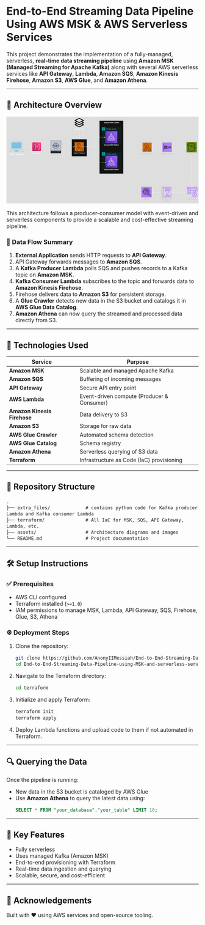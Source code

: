 
# End-to-End Streaming Data Pipeline Using AWS MSK & AWS Serverless Services

This project demonstrates the implementation of a fully-managed, serverless, **real-time data streaming pipeline** using **Amazon MSK (Managed Streaming for Apache Kafka)** along with several AWS serverless services like **API Gateway**, **Lambda**, **Amazon SQS**, **Amazon Kinesis Firehose**, **Amazon S3**, **AWS Glue**, and **Amazon Athena**.

---

## 🧱 Architecture Overview

![Architecture](assets/architecture.png)

This architecture follows a producer-consumer model with event-driven and serverless components to provide a scalable and cost-effective streaming pipeline.

### 🔄 Data Flow Summary

1. **External Application** sends HTTP requests to **API Gateway**.
2. API Gateway forwards messages to **Amazon SQS**.
3. A **Kafka Producer Lambda** polls SQS and pushes records to a Kafka topic on **Amazon MSK**.
4. **Kafka Consumer Lambda** subscribes to the topic and forwards data to **Amazon Kinesis Firehose**.
5. Firehose delivers data to **Amazon S3** for persistent storage.
6. A **Glue Crawler** detects new data in the S3 bucket and catalogs it in **AWS Glue Data Catalog**.
7. **Amazon Athena** can now query the streamed and processed data directly from S3.

---

## 🚀 Technologies Used

| Service              | Purpose                                 |
|----------------------|-----------------------------------------|
| **Amazon MSK**        | Scalable and managed Apache Kafka       |
| **Amazon SQS**        | Buffering of incoming messages          |
| **API Gateway**       | Secure API entry point                  |
| **AWS Lambda**        | Event-driven compute (Producer & Consumer) |
| **Amazon Kinesis Firehose** | Data delivery to S3               |
| **Amazon S3**         | Storage for raw data                    |
| **AWS Glue Crawler**  | Automated schema detection              |
| **AWS Glue Catalog**  | Schema registry                         |
| **Amazon Athena**     | Serverless querying of S3 data          |
| **Terraform**         | Infrastructure as Code (IaC) provisioning |

---

## 📁 Repository Structure

```
.
├── extra_files/             # contains python code for Kafka producer Lambda and Kafka consumer Lambda
├── terraform/               # All IaC for MSK, SQS, API Gateway, Lambda, etc.
├── assets/                  # Architecture diagrams and images
└── README.md                # Project documentation
```

---

## 🛠️ Setup Instructions

### ✅ Prerequisites

- AWS CLI configured
- Terraform installed (`>=1.0`)
- IAM permissions to manage MSK, Lambda, API Gateway, SQS, Firehose, Glue, S3, Athena

### ⚙️ Deployment Steps

1. Clone the repository:
   ```bash
   git clone https://github.com/AnonyIIMessiah/End-to-End-Streaming-Data-Pipeline-using-MSK-and-serverless-service.git
   cd End-to-End-Streaming-Data-Pipeline-using-MSK-and-serverless-service
   ```

2. Navigate to the Terraform directory:
   ```bash
   cd terraform
   ```

3. Initialize and apply Terraform:
   ```bash
   terraform init
   terraform apply
   ```

4. Deploy Lambda functions and upload code to them if not automated in Terraform.

---

## 🔍 Querying the Data

Once the pipeline is running:
- New data in the S3 bucket is cataloged by AWS Glue
- Use **Amazon Athena** to query the latest data using:
  ```sql
  SELECT * FROM "your_database"."your_table" LIMIT 10;
  ```

---

## 📌 Key Features

- Fully serverless 
- Uses managed Kafka (Amazon MSK)
- End-to-end provisioning with Terraform
- Real-time data ingestion and querying
- Scalable, secure, and cost-efficient

---



## 🙌 Acknowledgements

Built with ❤️ using AWS services and open-source tooling.